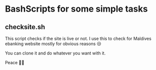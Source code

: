 # BashScripts for some simple tasks

## checksite.sh
This script checks if the site is live or not. I use this to check for Maldives ebanking website mostly for obvious reasons 😒

You can clone it and do whatever you want with it.

Peace 🙌🏼
